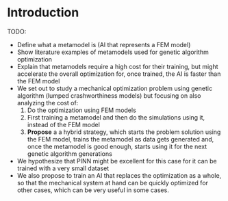 # Introduction
TODO:

- Define what a metamodel is (AI that represents a FEM model)
- Show literature examples of metamodels used for genetic algorithm optimization
- Explain that metamodels require a high cost for their training, but might
accelerate the overall optimization for, once trained, the AI is faster than
the FEM model
- We set out to study a mechanical optimization problem using genetic
algorithm (lumped crashworthiness models) but focusing on also analyzing
the cost of:
    1. Do the optimization using FEM models
    2. First training a metamodel and then do the simulations using it, instead
    of the FEM model
    3. **Propose** a a hybrid strategy, which starts the problem solution using
    the FEM model, trains the metamodel as data gets generated and, once the
    metamodel is good enough, starts using it for the next genetic algorithm
    generations
- We hypothesize that PINN might be excellent for this case for it can be
trained with a very small dataset
- We also propose to train an AI that replaces the optimization as a whole,
so that the mechanical system at hand can be quickly optimized for other cases,
which can be very useful in some cases.